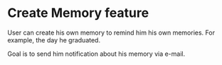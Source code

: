 
# Create Memory feature

User can create his own memory to remind him his own memories. For example, the day he graduated.

Goal is to send him notification about his memory via e-mail.
